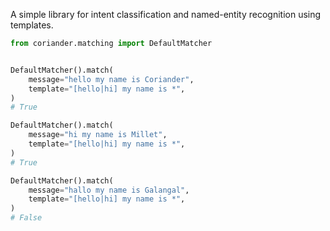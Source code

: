 <p>A simple library for intent classification and named-entity recognition using templates.</p>

```python
from coriander.matching import DefaultMatcher


DefaultMatcher().match(
    message="hello my name is Coriander",
    template="[hello|hi] my name is *",
)
# True

DefaultMatcher().match(
    message="hi my name is Millet",
    template="[hello|hi] my name is *",
)
# True

DefaultMatcher().match(
    message="hallo my name is Galangal",
    template="[hello|hi] my name is *",
)
# False
```
